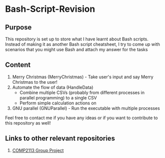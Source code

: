 # Bash-Script-Revision

## Purpose 
This repository is set up to store what I have learnt about Bash scripts. Instead of 
making it as another Bash script cheatsheet, I try to come up with scenarios
that you might use Bash and attach my answer for the tasks  

## Content
1. Merry Christmas (MerryChristmas) - Take user's input and say Merry Christmas to the user! 
2. Automate the flow of data (HandleData)
    - Combine multiple CSVs (probably from different processes in parallel programming) to a single CSV 
    - Perform simple calculation actions on
3. GNU parallel (GNUParallel) - Run the executable with multiple processes 

Feel free to contact me if you have any ideas or if you want to contribute to this repository as well! 

## Links to other relevant repositories 
1. [COMP2113 Group Project](https://github.com/timlok123/COMP2113-Course-Code) 
